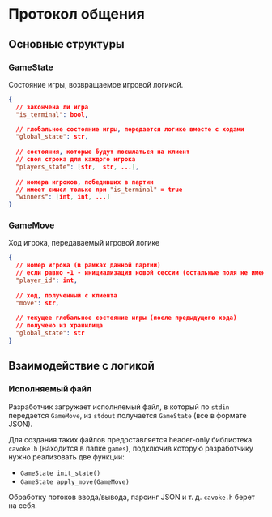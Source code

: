 # Протокол общения

## Основные структуры

### GameState
Состояние игры, возвращаемое игровой логикой.
```json lines
{
  // закончена ли игра
  "is_terminal": bool,

  // глобальное состояние игры, передается логике вместе с ходами
  "global_state": str, 
  
  // состояния, которые будут посылаться на клиент 
  // своя строка для каждого игрока
  "players_state": [str,  str, ...],
  
  // номера игроков, победивших в партии
  // имеет смысл только при "is_terminal" = true
  "winners": [int, int, ...]
}
```


### GameMove
Ход игрока, передаваемый игровой логике
```json lines
{
  // номер игрока (в рамках данной партии)
  // если равно -1 - инициализация новой сессии (остальные поля не имеют значения)
  "player_id": int,
  
  // ход, полученный с клиента
  "move": str,
  
  // текущее глобальное состояние игры (после предыдущего хода)
  // получено из хранилища
  "global_state": str
}
```

## Взаимодействие с логикой

### Исполняемый файл
Разработчик загружает исполняемый файл, в который по `stdin` передается `GameMove`, из `stdout` получается `GameState` (все в формате JSON).

Для создания таких файлов предоставляется header-only библиотека `cavoke.h` (находится в папке `games`), подключив которую разработчику нужно реализовать две функции:

* `GameState init_state()`
* `GameState apply_move(GameMove)`

Обработку потоков ввода/вывода, парсинг JSON и т. д. `cavoke.h` берет на себя.
